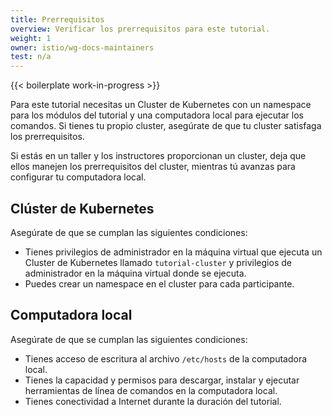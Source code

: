 ```yaml
---
title: Prerrequisitos
overview: Verificar los prerrequisitos para este tutorial.
weight: 1
owner: istio/wg-docs-maintainers
test: n/a
---
```


{{< boilerplate work-in-progress >}}

Para este tutorial necesitas un Cluster de Kubernetes con un namespace para los
módulos del tutorial y una computadora local para ejecutar los comandos. Si tienes tu
propio cluster, asegúrate de que tu cluster satisfaga los prerrequisitos.

Si estás en un taller y los instructores proporcionan un cluster, deja que
ellos manejen los prerrequisitos del cluster, mientras tú avanzas para configurar tu computadora
local.

## Clúster de Kubernetes

Asegúrate de que se cumplan las siguientes condiciones:

- Tienes privilegios de administrador en la máquina virtual que ejecuta un Cluster de Kubernetes llamado
  `tutorial-cluster` y privilegios de administrador en la máquina virtual donde se ejecuta.
- Puedes crear un namespace en el cluster para cada participante.

## Computadora local

Asegúrate de que se cumplan las siguientes condiciones:

- Tienes acceso de escritura al archivo `/etc/hosts` de la computadora local.
- Tienes la capacidad y permisos para descargar, instalar y ejecutar herramientas de línea de comandos en la computadora local.
- Tienes conectividad a Internet durante la duración del tutorial.
